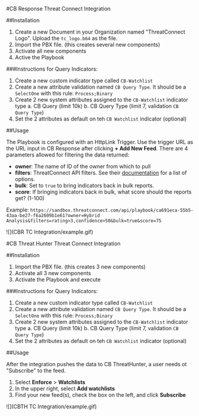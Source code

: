 #CB Response Threat Connect Integration

##Installation 

  1. Create a new Document in your Organization named "ThreatConnect Logo". Upload the `tc_logo.b64` as the file.
  2. Import the PBX file. (this creates several new components)
  3. Activate all new components
  7. Active the Playbook


###Instructions for Query Indicators:

  1. Create a new custom indicator type called `CB-Watchlist`
  2. Create a new attribute validation named `CB Query Type`. It should be a `SelectOne` with this rule: `Process;Binary`
  3. Create 2 new system attributes assigned to the `CB-Watchlist` indicator type
  	a. CB Query (limit 10k)
  	b. CB Query Type (limit 7, validation `CB Query Type`)
  4. Set the 2 attributes as default on teh `CB Watchlist` indicator (optional)

##Usage

The Playbook is configured with an HttpLink Trigger. Use the trigger URL as the URL input in CB Response after clicking **+ Add New Feed**. There are 4 parameters allowed for filtering the data returned:

 - **owner**: The name of ID of the owner from which to pull
 - **filters**: ThreatConnect API filters. See their [documentation](https://docs.threatconnect.com/en/latest/rest_api/indicators/indicators.html#filtering-indicators) for a list of options.
 - **bulk**: Set to `true` to bring indicators back in bulk reports.
 - **score**: If bringing indicators back in bulk, what score should the reports get? (1-100)

 Example: `https://sandbox.threatconnect.com/api/playbook/ca691eca-55b5-43aa-be27-f6a2609b1e61?owner=Hybrid Analysis&filters=rating>3,confidence>50&bulk=true&score=75`
 
![](CBR TC Integration/example.gif)

#CB Threat Hunter Threat Connect Integration

##Installation

  1. Import the PBX file. (this creates 3 new components)
  2. Activate all 3 new components
  3. Activate the Playbook and execute


###Instructions for Query Indicators:

  1. Create a new custom indicator type called `CB-Watchlist`
  2. Create a new attribute validation named `CB Query Type`. It should be a `SelectOne` with this rule: `Process;Binary`
  3. Create 2 new system attributes assigned to the `CB-Watchlist` indicator type
  	a. CB Query (limit 10k)
  	b. CB Query Type (limit 7, validation `CB Query Type`)
  4. Set the 2 attributes as default on teh `CB Watchlist` indicator (optional)

##Usage

After the integration pushes the data to CB ThreatHunter, a user needs ot "Subscribe" to the feed.

 1. Select **Enforce** > **Watchlists**
 2. In the upper right, select **Add watchlists**
 3. Find your new feed(s), check the box on the left, and click **Subscribe**

![](CBTH TC Integration/example.gif)